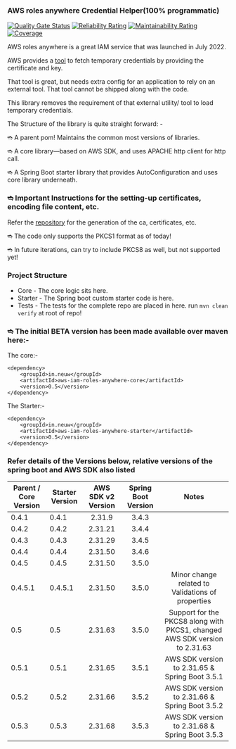 ### AWS roles anywhere Credential Helper(100% programmatic)

[![Quality Gate Status](https://sonarcloud.io/api/project_badges/measure?project=neuw_aws-iam-roles-anywhere&metric=alert_status&token=c504fc27486350af3da99abb8f023932fe4caab3)](https://sonarcloud.io/summary/new_code?id=neuw_aws-iam-roles-anywhere)
[![Reliability Rating](https://sonarcloud.io/api/project_badges/measure?project=neuw_aws-iam-roles-anywhere&metric=reliability_rating&token=c504fc27486350af3da99abb8f023932fe4caab3)](https://sonarcloud.io/summary/new_code?id=neuw_aws-iam-roles-anywhere)
[![Maintainability Rating](https://sonarcloud.io/api/project_badges/measure?project=neuw_aws-iam-roles-anywhere&metric=sqale_rating&token=c504fc27486350af3da99abb8f023932fe4caab3)](https://sonarcloud.io/summary/new_code?id=neuw_aws-iam-roles-anywhere)
[![Coverage](https://sonarcloud.io/api/project_badges/measure?project=neuw_aws-iam-roles-anywhere&metric=coverage&token=c504fc27486350af3da99abb8f023932fe4caab3)](https://sonarcloud.io/summary/new_code?id=neuw_aws-iam-roles-anywhere)

AWS roles anywhere is a great IAM service that was launched in July 2022.

AWS provides a [tool](https://github.com/aws/rolesanywhere-credential-helper) to fetch temporary credentials by providing the certificate and key.

That tool is great, but needs extra config for an application to rely on an external tool.
That tool cannot be shipped along with the code.

This library removes the requirement of that external utility/ tool to load temporary credentials.

The Structure of the library is quite straight forward: -

➬ A parent pom! Maintains the common most versions of libraries.

➬ A core library—based on AWS SDK, and uses APACHE http client for http call.

➬ A Spring Boot starter library that provides AutoConfiguration and uses core library underneath.

### ➬ Important Instructions for the setting-up certificates, encoding file content, etc.

Refer the [repository](https://github.com/krnbr/roles-anywhere-openssl) for the generation of the ca, certificates, etc.

➬ The code only supports the PKCS1 format as of today!

➬ In future iterations, can try to include PKCS8 as well, but not supported yet! 

### Project Structure

- Core - The core logic sits here.
- Starter - The Spring boot custom starter code is here.
- Tests - The tests for the complete repo are placed in here. run `mvn clean verify` at root of repo!

### ➬ The initial BETA version has been made available over maven here:-

The core:-

```
<dependency>
    <groupId>in.neuw</groupId>
    <artifactId>aws-iam-roles-anywhere-core</artifactId>
    <version>0.5</version>
</dependency>
```

The Starter:-

```
<dependency>
    <groupId>in.neuw</groupId>
    <artifactId>aws-iam-roles-anywhere-starter</artifactId>
    <version>0.5</version>
</dependency>
```

### Refer details of the Versions below, relative versions of the spring boot and AWS SDK also listed

| Parent / Core Version | Starter Version | AWS SDK v2 Version | Spring Boot Version |                                   Notes                                    |
|-----------------------|-----------------|:------------------:|:-------------------:|:--------------------------------------------------------------------------:|
| 0.4.1                 | 0.4.1           |       2.31.9       |        3.4.3        |                                                                            |
| 0.4.2                 | 0.4.2           |      2.31.21       |        3.4.4        |                                                                            |
| 0.4.3                 | 0.4.3           |      2.31.29       |        3.4.5        |                                                                            |
| 0.4.4                 | 0.4.4           |      2.31.50       |        3.4.6        |                                                                            |
| 0.4.5                 | 0.4.5           |      2.31.50       |        3.5.0        |                                                                            |
| 0.4.5.1               | 0.4.5.1         |      2.31.50       |        3.5.0        |             Minor change related to Validations of properties              |
| 0.5                   | 0.5             |      2.31.63       |        3.5.0        | Support for the PKCS8 along with PKCS1, changed AWS SDK version to 2.31.63 |
| 0.5.1                 | 0.5.1           |      2.31.65       |        3.5.1        |               AWS SDK version to 2.31.65 & Spring Boot 3.5.1               |
| 0.5.2                 | 0.5.2           |      2.31.66       |        3.5.2        |               AWS SDK version to 2.31.66 & Spring Boot 3.5.2               |
| 0.5.3                 | 0.5.3           |      2.31.68       |        3.5.3        |               AWS SDK version to 2.31.68 & Spring Boot 3.5.3               |


